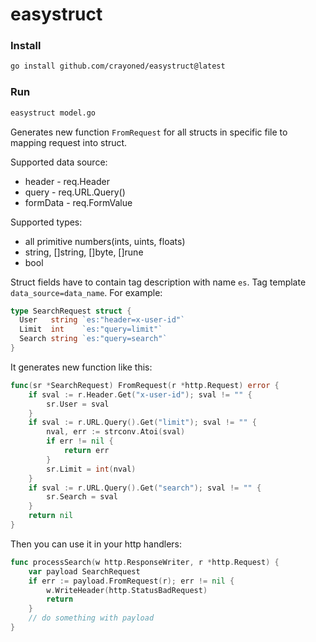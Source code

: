 # easystruct

### Install
```sh
go install github.com/crayoned/easystruct@latest
```

### Run
```sh
easystruct model.go
```

Generates new function `FromRequest` for all structs in specific file to mapping request into struct. 

Supported data source: 
- header - req.Header
- query - req.URL.Query()
- formData - req.FormValue

Supported types:
- all primitive numbers(ints, uints, floats)
- string, []string, []byte, []rune
- bool


Struct fields have to contain tag description with name `es`. Tag template `data_source=data_name`. For example:
```go
type SearchRequest struct {
  User   string `es:"header=x-user-id"`
  Limit  int    `es:"query=limit"`
  Search string `es:"query=search"`
} 
```
It generates new function like this:
```go
func(sr *SearchRequest) FromRequest(r *http.Request) error {
	if sval := r.Header.Get("x-user-id"); sval != "" {
		sr.User = sval
	}
	if sval := r.URL.Query().Get("limit"); sval != "" {
		nval, err := strconv.Atoi(sval)
		if err != nil {
			return err
		}
		sr.Limit = int(nval)
	}
	if sval := r.URL.Query().Get("search"); sval != "" {
		sr.Search = sval
	}
	return nil
}
```

Then you can use it in your http handlers:
```go
func processSearch(w http.ResponseWriter, r *http.Request) {
	var payload SearchRequest
	if err := payload.FromRequest(r); err != nil {
		w.WriteHeader(http.StatusBadRequest)
		return
	}
	// do something with payload
}
```
